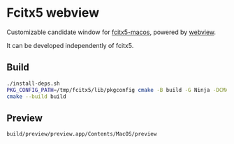 # Fcitx5 webview

Customizable candidate window for [fcitx5-macos](https://github.com/fcitx-contrib/fcitx5-macos),
powered by [webview](https://github.com/webview/webview).

It can be developed independently of fcitx5.

## Build
```sh
./install-deps.sh
PKG_CONFIG_PATH=/tmp/fcitx5/lib/pkgconfig cmake -B build -G Ninja -DCMAKE_BUILD_TYPE=Debug
cmake --build build
```
## Preview
```sh
build/preview/preview.app/Contents/MacOS/preview
```
